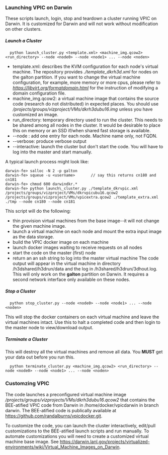 
<h3> Launching VPIC on Darwin </h3>

These scripts launch, login, stop and teardown a cluster running VPIC on Darwin.
It is customized for Darwin and will not work without modification on other clusters.

<h5> Launch a Cluster </h5>

````
  python launch_cluster.py <template.xml> <machine_img.qcow2> <run_directory> --node <node0> --node <node1> ... --node <noden>
````
  * template.xml: describes the KVM configuration for each node's virtual machine.  The repository provides _./template\_dkrh3d.xml_ for nodes on the galton partition. If you want to change the virtual machine configuration, for example, more memory or more cpus, please refer to _https://libvirt.org/formatdomain.html_ for the instruction of modifying a domain configuration file.
  * machine\_img.qcow2: a virtual machine image that contains the source code (research do not distributed) in expected places.  You should use _/projects/groups/vizproject/VMs/dkrh3dubu16.img_ unless you have customized an image.
  * run_directory: temporary directory used to run the cluster.  This needs to be shared among all nodes in the cluster.  It would be desirable to place this on memory or an SSD if/when shared fast storage is available.
  * --node <node1>: add one entry for each node.  Machine name only, not FQDN.
  * --verbose: produce verbose output
  * --interactive: launch the cluster but don't start the code.  You will have to log into the master and start manually.

A typical launch process might look like:
````
darwin-fe> salloc -N 2 -p galton
darwin-fe> squeue -u <username>       // say this returns cn180 and cn181
darwin-fe> chmod 600 darwindkr.*
darwin-fe> python launch\_cluster.py ./template_dkrvpic.xml /projects/groups/vizproject/VMs/dkrvpicubu16.qcow2 /projects/groups/vizproject/VMs/vpicextra.qcow2 ./template_extra.xml ./tmp --node cn180 --node cn181
````

This script will do the following:
 * thin provision virtual machines from the base image--it will not change the given machine image.
 * launch a virtual machine on each node and mount the extra input image as the data storage.
 * build the VPIC docker image on each machine
 * launch docker images waiting to receive requests on all nodes
 * start the code on the master (first) node
 * return an an ssh string to log into the master virtual machine
The code output will appear in the virtual machine in directory /h3dshared/h3drun/data and the log in /h3shared/h3drun/3dhout.log.  This will only work on the __galton__ partition on Darwin.  It requires a second network interface only available on these nodes.

<h5> Stop a Cluster </h5>

````
  python stop_cluster.py --node <node0> --node <node1> ... --node <noden>
````

This will stop the docker containers on each virtual machine and leave the virtual machines intact.  Use this to halt a completed code and then login to the master node to view/download output.

<h5> Terminate a Cluster</h5>

This will destroy all the virtual machines and remove all data.  You __MUST__ get your data out before you run this.

````
  python terminate_cluster.py <machine_img.qcow2> <run_directory> --node <node0> --node <node1> ... --node <noden>
````

<h3> Customzing VPIC </h3>

The code launches a preconfigured virtual machine image _/projects/groups/vizprojects/VMs/dkrh3dubu16.qcow2_ 
that contains the BEE-atified VPIC code from Darwin in /home/docker/vpicdarwin in branch darwin.  The BEE-atified code
is publically available at https://github.com/randalburns/vpicdocker.git.

To customize the code, you can launch the cluster interactively, edit/pull customizations to the 
BEE-atified launch scripts and run manually.  To automate customizations you will need to 
create a customized virtual machine base image.  See https://darwin.lanl.gov/projects/virtualized-environments/wiki/Virtual_Machine_Images_on_Darwin. 

